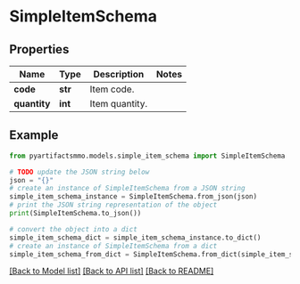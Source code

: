 # SimpleItemSchema


## Properties

Name | Type | Description | Notes
------------ | ------------- | ------------- | -------------
**code** | **str** | Item code. | 
**quantity** | **int** | Item quantity. | 

## Example

```python
from pyartifactsmmo.models.simple_item_schema import SimpleItemSchema

# TODO update the JSON string below
json = "{}"
# create an instance of SimpleItemSchema from a JSON string
simple_item_schema_instance = SimpleItemSchema.from_json(json)
# print the JSON string representation of the object
print(SimpleItemSchema.to_json())

# convert the object into a dict
simple_item_schema_dict = simple_item_schema_instance.to_dict()
# create an instance of SimpleItemSchema from a dict
simple_item_schema_from_dict = SimpleItemSchema.from_dict(simple_item_schema_dict)
```
[[Back to Model list]](../README.md#documentation-for-models) [[Back to API list]](../README.md#documentation-for-api-endpoints) [[Back to README]](../README.md)


